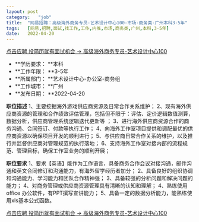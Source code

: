 ```yaml
---
layout:	post
category:	"job"
title:	"网易招聘：高级海外商务专员-艺术设计中心100-市场-商务类-广州本科3-5年"
tags:	[网易,招聘,面试,找工作,工作,内推,市场,商务类,广州,本科,3-5年]
date:	2022-04-20
---
```


[点击应聘 投简历就有面试机会 -> 高级海外商务专员-艺术设计中心100](http://mobile.bole.netease.com/bole/boleDetail?id=39002&employeeId=346f03c3cda5f04c&key=all)



- **学历要求： **本科
- **工作年限： **3-5年
- **所属部门： **艺术设计中心-办公室-商务组
- **工作城市： **广州
- **发布日期： **2022-04-20



**职位描述**
1、主要挖掘海外游戏供应商资源及日常合作关系维护； 
2、现有海外供应商资源的管理和合作绩效评估管理，包括但不限于：评估、定价逻辑数值测算，数据分析，供应商管理系统逻辑迭代更新等 ；
3、进行海外供应商资源合作的商务沟通、合同签订、付款等执行工作； 
4、向海外工作室项目提供和调配最优的供应商资源以确保项目开发的顺利进行； 
5、与供应商日常合作关系的维护，以及推行并监督供应商对管理规范的执行落地； 
6、支持海外工作室对接内部的流程规范、管理目标，确保工作室业务的顺利开展；



**职位要求**
1、要求【英语】能作为工作语言，具备商务合作会议对接沟通，邮件沟通和英文合同修订和沟通能力，有海外留学经历者加分； 
2、具备良好的组织协调和沟通能力、学习能力和团队合作精神强；
3、具备较强的分析问题和解决问题的能力； 
4、对商务管理或供应商资源管理具有清晰的认知和理解；
4、熟练使用office 办公软件，有PPT撰写宣讲能力；
5、具备一定的数据分析能力，能熟练使用xls基本公式函数。



[点击应聘 投简历就有面试机会 -> 高级海外商务专员-艺术设计中心100](http://mobile.bole.netease.com/bole/boleDetail?id=39002&employeeId=346f03c3cda5f04c&key=all)